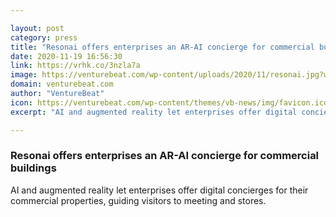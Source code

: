 ```yaml
---

layout: post
category: press
title: "Resonai offers enterprises an AR-AI concierge for commercial buildings"
date: 2020-11-19 16:56:30
link: https://vrhk.co/3nzla7a
image: https://venturebeat.com/wp-content/uploads/2020/11/resonai.jpg?w=1200&strip=all
domain: venturebeat.com
author: "VentureBeat"
icon: https://venturebeat.com/wp-content/themes/vb-news/img/favicon.ico
excerpt: "AI and augmented reality let enterprises offer digital concierges for their commercial properties, guiding visitors to meeting and stores."

---
```


### Resonai offers enterprises an AR-AI concierge for commercial buildings

AI and augmented reality let enterprises offer digital concierges for their commercial properties, guiding visitors to meeting and stores.